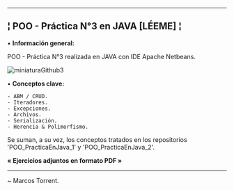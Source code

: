 --------------------------------------------------------
¦ POO - Práctica N°3 en JAVA [LÉEME] ¦
--------------------------------------------------------

• **Información general:**

POO - Práctica N°3 realizada en JAVA con IDE Apache Netbeans.

![miniaturaGithub3](https://user-images.githubusercontent.com/101758311/195230731-c2478c46-92db-4c43-9184-5f2d56ec3f4a.png)

  • **Conceptos clave:**

    - ABM / CRUD.
    - Iteradores.
    - Excepciones.
    - Archivos.
    - Serialización.
    - Herencia & Polimorfismo.
    
Se suman, a su vez, los conceptos tratados en los repositorios 'POO_PracticaEnJava_1' y 'POO_PracticaEnJava_2'.

**« Ejercicios adjuntos en formato PDF »**
   
--------------------------------------------------------

~ Marcos Torrent.
